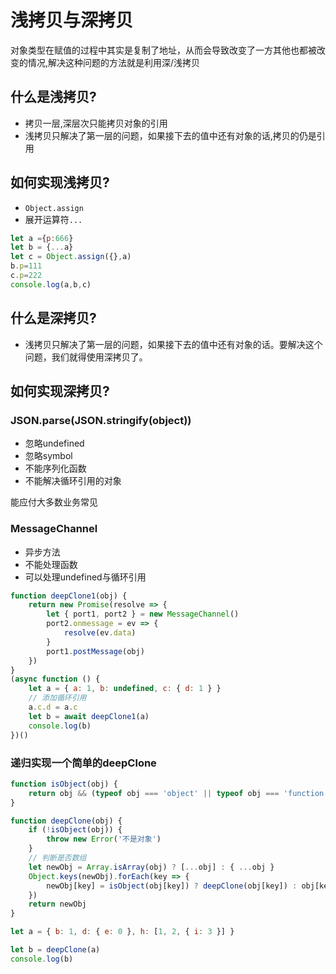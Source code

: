 # 浅拷贝与深拷贝

对象类型在赋值的过程中其实是复制了地址，从而会导致改变了一方其他也都被改变的情况,解决这种问题的方法就是利用深/浅拷贝
## 什么是浅拷贝?
* 拷贝一层,深层次只能拷贝对象的引用
* 浅拷贝只解决了第一层的问题，如果接下去的值中还有对象的话,拷贝的仍是引用

## 如何实现浅拷贝?
* ``Object.assign``
* 展开运算符``...``

```js
let a ={p:666}
let b = {...a}
let c = Object.assign({},a)
b.p=111
c.p=222
console.log(a,b,c)
```

## 什么是深拷贝?
* 浅拷贝只解决了第一层的问题，如果接下去的值中还有对象的话。要解决这个问题，我们就得使用深拷贝了。

## 如何实现深拷贝?
### JSON.parse(JSON.stringify(object))
* 忽略undefined
* 忽略symbol
* 不能序列化函数
* 不能解决循环引用的对象

能应付大多数业务常见
### MessageChannel
* 异步方法
* 不能处理函数
* 可以处理undefined与循环引用

```js
function deepClone1(obj) {
    return new Promise(resolve => {
        let { port1, port2 } = new MessageChannel()
        port2.onmessage = ev => {
            resolve(ev.data)
        }
        port1.postMessage(obj)
    })
}
(async function () {
    let a = { a: 1, b: undefined, c: { d: 1 } }
    // 添加循环引用
    a.c.d = a.c
    let b = await deepClone1(a)
    console.log(b)
})()
```

### 递归实现一个简单的deepClone
```js
function isObject(obj) {
    return obj && (typeof obj === 'object' || typeof obj === 'function')
}

function deepClone(obj) {
    if (!isObject(obj)) {
        throw new Error('不是对象')
    }
    // 判断是否数组
    let newObj = Array.isArray(obj) ? [...obj] : { ...obj }
    Object.keys(newObj).forEach(key => {
        newObj[key] = isObject(obj[key]) ? deepClone(obj[key]) : obj[key]
    })
    return newObj
}

let a = { b: 1, d: { e: 0 }, h: [1, 2, { i: 3 }] }

let b = deepClone(a)
console.log(b)
```